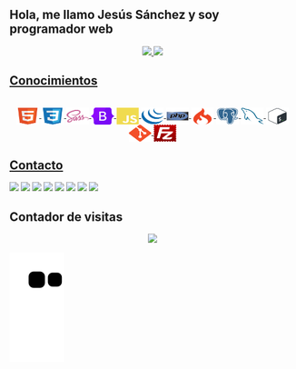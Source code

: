 <!--
**jesestsana93/jesestsana93** is a ✨ _special_ ✨ repository because its `README.md` (this file) appears on your GitHub profile.

Here are some ideas to get you started:
-->

## Hola, me llamo Jesús Sánchez y soy programador web
<div align="center">
  <a href="https://github.com/jesestsana93">
  <img height="180em" src="https://github-readme-stats.vercel.app/api?username=jesestsana93&show_icons=true&theme=github_dark&include_all_commits=true&count_private=true"/>
  <img height="180em" src="https://github-readme-stats.vercel.app/api/top-langs/?username=jesestsana93&layout=compact&langs_count=8&theme=github_dark"/>
</div>
  
  ## Conocimientos
<div align="center" style="display: inline_block"><br>
  <img align="center" alt="Jesus-HTML" height="30" width="40" src="https://raw.githubusercontent.com/devicons/devicon/master/icons/html5/html5-original.svg">
  <img align="center" alt="Jesus-CSS" height="30" width="40" src="https://raw.githubusercontent.com/devicons/devicon/master/icons/css3/css3-original.svg">
  <img align="center" alt="Jesus-SASS" height="30" width="40" src="https://raw.githubusercontent.com/devicons/devicon/master/icons/sass/sass-original.svg">
  <img align="center" alt="Jesus-Bootstrap" height="30" width="40" src="https://raw.githubusercontent.com/devicons/devicon/master/icons/bootstrap/bootstrap-original.svg">
  <img align="center" alt="Jesus-Javascript" height="30" width="40" src="https://raw.githubusercontent.com/devicons/devicon/master/icons/javascript/javascript-plain.svg">
  <img align="center" alt="Jesus-Jquery" height="30" width="40" src="https://raw.githubusercontent.com/devicons/devicon/master/icons/jquery/jquery-original.svg">
  <img align="center" alt="Jesus-PHP" height="30" width="40" src="https://raw.githubusercontent.com/devicons/devicon/master/icons/php/php-original.svg">
  <img align="center" alt="Jesus-Codeigniter" height="30" width="40" src="https://raw.githubusercontent.com/devicons/devicon/master/icons/codeigniter/codeigniter-plain.svg">
  <img align="center" alt="Jesus-postgresql" height="30" width="40" src="https://raw.githubusercontent.com/devicons/devicon/master/icons/postgresql/postgresql-plain.svg">
  <img align="center" alt="Jesus-mysql" height="30" width="40" src="https://raw.githubusercontent.com/devicons/devicon/master/icons/mysql/mysql-original.svg">
  <img align="center" alt="Jesus-bash" height="30" width="40" src="https://raw.githubusercontent.com/devicons/devicon/master/icons/bash/bash-original.svg">
  <img align="center" alt="Jesus-git" height="30" width="40" src="https://raw.githubusercontent.com/devicons/devicon/master/icons/git/git-original.svg">
  <img align="center" alt="Jesus-filezilla" height="30" width="40" src="https://raw.githubusercontent.com/devicons/devicon/master/icons/filezilla/filezilla-plain.svg">
</div>
   
  ## Contacto
 
<div> 
  <a href="https://api.whatsapp.com/send?phone=525522966244" target="blank"><img src="https://img.shields.io/badge/WhatsApp-25D366?style=for-the-badge&logo=whatsapp&logoColor=white" target="_blank"></a>
  <a href="https://www.facebook.com/chuyesteban93/" target="blank"><img src="https://img.shields.io/badge/Facebook-1877F2?style=for-the-badge&logo=facebook&logoColor=white" target="_blank"></a>
  <a href="https://twitter.com/jesestsana93" target="_blank"><img src="https://img.shields.io/badge/Twitter-1DA1F2?style=for-the-badge&logo=twitter&logoColor=white" target="_blank"></a>
  <a href="https://instagram.com/chuyesteban93" target="_blank"><img src="https://img.shields.io/badge/-Instagram-%23E4405F?style=for-the-badge&logo=instagram&logoColor=white" target="_blank"></a>
  <a href="https://www.youtube.com/channel/UC9_116ZTw4f1_wNqh3DIpqw" target="_blank"><img src="https://img.shields.io/badge/YouTube-FF0000?style=for-the-badge&logo=youtube&logoColor=white" target="_blank"></a>
  <a href="https://www.linkedin.com/in/jes%C3%BAs-esteban-s%C3%A1nchez-alc%C3%A1ntara-9009ba133/" target="_blank"><img src="https://img.shields.io/badge/-LinkedIn-%230077B5?style=for-the-badge&logo=linkedin&logoColor=white" target="_blank"></a> 
  <a href = "mailto:chuyunam93@gmail.com"><img src="https://img.shields.io/badge/-Gmail-%23333?style=for-the-badge&logo=gmail&logoColor=white" target="_blank"></a>
  <a href="https://github.com/jesestsana93" target="_blank"><img src="https://img.shields.io/badge/GitHub-100000?style=for-the-badge&logo=github&logoColor=white" target="_blank"></a>
  
 ## Contador de visitas <br>
 <p align="center"> 
   <img alingn="center" src="https://profile-counter.glitch.me/jesestsana93/count.svg" />
 </p>
 
  ![Snake animation](https://github.com/rafaballerini/rafaballerini/blob/output/github-contribution-grid-snake.svg)
</div>

